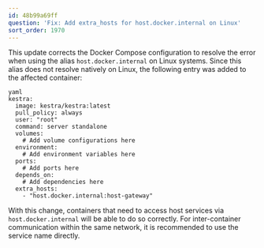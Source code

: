 ```yaml
---
id: 48b99a69ff
question: 'Fix: Add extra_hosts for host.docker.internal on Linux'
sort_order: 1970
---
```


This update corrects the Docker Compose configuration to resolve the error when using the alias `host.docker.internal` on Linux systems. Since this alias does not resolve natively on Linux, the following entry was added to the affected container:

```
yaml
kestra:
  image: kestra/kestra:latest
  pull_policy: always
  user: "root"
  command: server standalone
  volumes:
    # Add volume configurations here
  environment:
    # Add environment variables here
  ports:
    # Add ports here
  depends_on:
    # Add dependencies here
  extra_hosts:
    - "host.docker.internal:host-gateway"
```

With this change, containers that need to access host services via `host.docker.internal` will be able to do so correctly. For inter-container communication within the same network, it is recommended to use the service name directly.